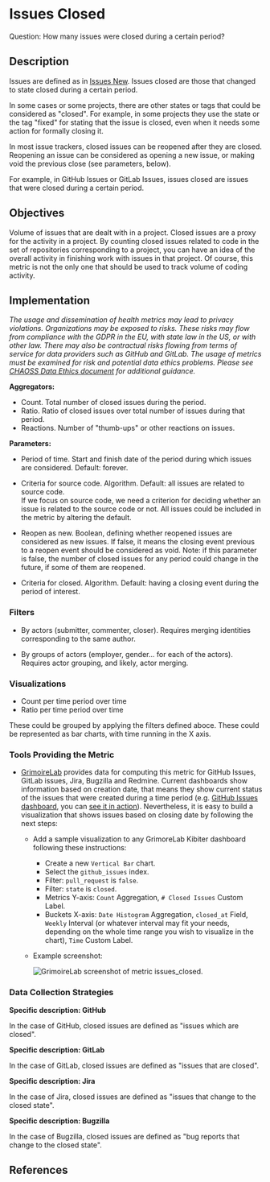 # Issues Closed

Question: How many issues were closed during a certain period?


## Description

Issues are defined as in [Issues New](https://chaoss.community/metric-issues-new/).
Issues closed are those that changed to state closed
during a certain period.

In some cases or some projects, there are other states
or tags that could be considered as "closed".
For example, in some projects they use the state or
the tag "fixed" for stating that the issue is closed,
even when it needs some action for formally closing it.

In most issue trackers, closed issues can be reopened
after they are closed. Reopening an issue can be considered
as opening a new issue, or making void the previous close
(see parameters, below).

For example, in GitHub Issues or GitLab Issues, issues closed are
issues that were closed during a certain period.


## Objectives

Volume of issues that are dealt with in a project.
Closed issues are a proxy for the activity in a project.
By counting closed issues related to code in the set of repositories corresponding
to a project, you can have an idea of the overall activity in
finishing work with issues in that project.
Of course, this metric is not the only one that should be
used to track volume of coding activity.


## Implementation
*The usage and dissemination of health metrics may lead to privacy violations. Organizations may be exposed to risks. These risks may flow from compliance with the GDPR in the EU, with state law in the US, or with other law. There may also be contractual risks flowing from terms of service for data providers such as GitHub and GitLab. The usage of metrics must be examined for risk and potential data ethics problems. Please see [CHAOSS Data Ethics document](https://github.com/chaoss/community/blob/main/data-use-statement.md) for additional guidance.*

**Aggregators:**
* Count. Total number of closed issues during the period.
* Ratio. Ratio of closed issues over total number of issues during that period.
* Reactions. Number of "thumb-ups" or other reactions on issues.

**Parameters:**
* Period of time. Start and finish date of the period during which issues are considered. Default: forever.  

* Criteria for source code. Algorithm. Default: all issues are related to
  source code.  
    If we focus on source code, we need a criterion for deciding
    whether an issue is related to the source code or not.
    All issues could be included in the metric by altering the default. 

* Reopen as new. Boolean, defining whether reopened issues are considered
  as new issues. If false, it means the closing event previous to a
  reopen event should be considered as void. Note: if this parameter is
  false, the number of closed issues for any period could change in the
  future, if some of them are reopened.

* Criteria for closed. Algorithm. Default: having a closing event during
  the period of interest.


### Filters 

* By actors (submitter, commenter, closer). Requires merging identities corresponding to the same author.

* By groups of actors (employer, gender... for each of the actors).
Requires actor grouping, and likely, actor merging.


### Visualizations 

* Count per time period over time
* Ratio per time period over time

These could be grouped by applying the filters defined aboce.
These could be represented as bar charts, with time running in the X axis.


### Tools Providing the Metric 

* [GrimoireLab](https://chaoss.github.io/grimoirelab) provides data for computing this metric for GitHub Issues, GitLab issues, Jira, Bugzilla and Redmine. Current dashboards show information based on creation date, that means they show current status of the issues that were created during a time period (e.g. [GitHub Issues dashboard](https://chaoss.github.io/grimoirelab-sigils/panels/github-issues/), you can [see it in action](https://chaoss.biterg.io/app/kibana#/dashboard/GitHub-Issues)). Nevertheless, it is easy to build a visualization that shows issues based on closing date by following the next steps:
  - Add a sample visualization to any GrimoreLab Kibiter dashboard following these instructions:
    * Create a new `Vertical Bar` chart.
    * Select the `github_issues` index.
    * Filter: `pull_request` is `false`.
    * Filter: `state` is `closed`.
    * Metrics Y-axis: `Count` Aggregation, `# Closed Issues` Custom Label.
    * Buckets X-axis: `Date Histogram` Aggregation, `closed_at` Field, `Weekly` Interval (or whatever interval may fit your needs, depending on the whole time range you wish to visualize in the chart), `Time` Custom Label.
  - Example screenshot:
  
    ![GrimoireLab screenshot of metric issues_closed](https://raw.githubusercontent.com/chaoss/wg-evolution/main/focus-areas/issue-resolution/images/issues-closed_grimoirelab.png).


### Data Collection Strategies 

**Specific description: GitHub**

In the case of GitHub, closed issues are defined as "issues which are closed". 

**Specific description: GitLab**

In the case of GitLab, closed issues are defined as "issues
that are closed".

**Specific description: Jira**

In the case of Jira, closed issues are defined as "issues that change to the closed state".

**Specific description: Bugzilla**

In the case of Bugzilla, closed issues are defined as "bug reports that change to the closed state".

## References

